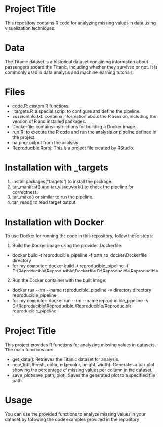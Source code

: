 # Project Title
This repository contains R code for analyzing missing values in data using visualization techniques.

# Data
The Titanic dataset is a historical dataset containing information about passengers aboard the Titanic, including whether they survived or not. It is commonly used in data analysis and machine learning tutorials.

# Files
* code.R: custom R functions.
* _targets.R: a special script to configure and define the pipeline.
* sessionInfo.txt: contains information about the R session, including the version of R and installed packages.
* Dockerfile: contains instructions for building a Docker image.
* run.R: to execute the R code and run the analysis or pipeline defined in the project.
* na.png: output from the analysis.
* Reproducible.Rproj: This is a project file created by RStudio.

# Installation with _targets
1. install.packages("targets") to install the package.
2. tar_manifest() and tar_visnetwork() to check the pipeline for correctness.
3. tar_make() or similar to run the pipeline.
4. tar_read() to read target output.

# Installation with Docker
To use Docker for running the code in this repository, follow these steps:

1. Build the Docker image using the provided Dockerfile:
   
* docker build -t reproducible_pipeline -f path_to_docker\Dockerfile directory
* for my computer: docker build -t reproducible_pipeline -f D:\Reproducible\Reproducible\Dockerfile D:\Reproducible\Reproducible

2. Run the Docker container with the built image:
   
* docker run --rm --name reproducible_pipeline -v directory:directory reproducible_pipeline
* for my computer: docker run --rm --name reproducible_pipeline -v D:\Reproducible\Reproducible:/Reproducible/Reproducible reproducible_pipeline

# Project Title
This project provides R functions for analyzing missing values in datasets. The main functions are:

* get_data(): Retrieves the Titanic dataset for analysis.
* msv_1(df, thresh, color, edgecolor, height, width): Generates a bar plot showing the percentage of missing values per column in the dataset.
* save_plot(save_path, plot): Saves the generated plot to a specified file path.

# Usage
You can use the provided functions to analyze missing values in your dataset by following the code examples provided in the repository

